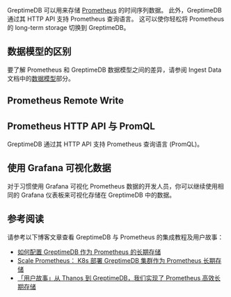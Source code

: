 GreptimeDB 可以用来存储 [Prometheus](https://prometheus.io/) 的时间序列数据。
此外，GreptimeDB 通过其 HTTP API 支持 Prometheus 查询语言。
这可以使你轻松将 Prometheus 的 long-term storage 切换到 GreptimeDB。

## 数据模型的区别

要了解 Prometheus 和 GreptimeDB 数据模型之间的差异，请参阅 Ingest Data 文档中的[数据模型](/user-guide/ingest-data/for-observability/prometheus.md#data-model)部分。

## Prometheus Remote Write

<InjectContent id="remote-write" content={props.children}/>

## Prometheus HTTP API 与 PromQL

GreptimeDB 通过其 HTTP API 支持 Prometheus 查询语言 (PromQL)。
<InjectContent id="promql" content={props.children}/>

## 使用 Grafana 可视化数据

对于习惯使用 Grafana 可视化 Prometheus 数据的开发人员，你可以继续使用相同的 Grafana 仪表板来可视化存储在 GreptimeDB 中的数据。
<InjectContent id="grafana" content={props.children}/>

## 参考阅读

请参考以下博客文章查看 GreptimeDB 与 Prometheus 的集成教程及用户故事：

- [如何配置 GreptimeDB 作为 Prometheus 的长期存储](https://greptime.com/blogs/2024-08-09-prometheus-backend-tutorial)
- [Scale Prometheus： K8s 部署 GreptimeDB 集群作为 Prometheus 长期存储](https://greptime.com/blogs/2024-10-07-scale-prometheus)
- [「用户故事」从 Thanos 到 GreptimeDB，我们实现了 Prometheus 高效长期存储](https://greptime.com/blogs/2024-10-16-thanos-migration-to-greptimedb)

